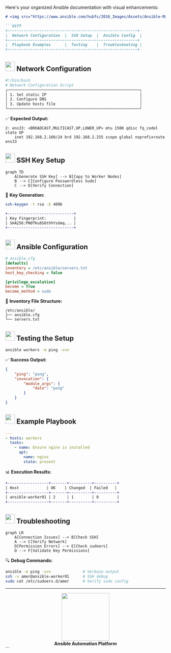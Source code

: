 Here's your organized Ansible documentation with visual enhancements:

```markdown
# <img src="https://www.ansible.com/hubfs/2016_Images/Assets/Ansible-Mark-Large-RGB-Mango.png" width="50"> Ansible Automation: From Zero to Production-Ready

```diff
+---------------------------------------------------------+
|  Network Configuration  |  SSH Setup  |  Ansible Config  |
+---------------------------------------------------------+
|  Playbook Examples      |  Testing    |  Troubleshooting |
+---------------------------------------------------------+
```

## <img src="https://cdn-icons-png.flaticon.com/512/1086/1086741.png" width="30"> Network Configuration

```bash
#!/bin/bash
# Network Configuration Script
┌──────────────────────────────────────────────────────────┐
│ 1. Set static IP                                         │
│ 2. Configure DNS                                         │
│ 3. Update hosts file                                     │
└──────────────────────────────────────────────────────────┘
```

✅ **Expected Output:**
```text
2: ens33: <BROADCAST,MULTICAST,UP,LOWER_UP> mtu 1500 qdisc fq_codel state UP
    inet 192.168.2.160/24 brd 192.168.2.255 scope global noprefixroute ens33
```

## <img src="https://cdn-icons-png.flaticon.com/512/2165/2165001.png" width="30"> SSH Key Setup

```mermaid
graph TD
    A[Generate SSH Key] --> B[Copy to Worker Nodes]
    B --> C[Configure Passwordless Sudo]
    C --> D[Verify Connection]
```

🔑 **Key Generation:**
```bash
ssh-keygen -t rsa -b 4096
```
```diff
+-----------------------------+
| Key Fingerprint:            |
| SHA256:PN0TKu8S6thhYsGmq... |
+-----------------------------+
```

## <img src="https://cdn-icons-png.flaticon.com/512/2092/2092693.png" width="30"> Ansible Configuration

```ini
# ansible.cfg
[defaults]
inventory = /etc/ansible/servers.txt
host_key_checking = false

[privilege_escalation]
become = True
become_method = sudo
```

📂 **Inventory File Structure:**
```text
/etc/ansible/
├── ansible.cfg
└── servers.txt
```

## <img src="https://cdn-icons-png.flaticon.com/512/4392/4392566.png" width="30"> Testing the Setup

```bash
ansible workers -m ping -vvv
```

✅ **Success Output:**
```json
{
    "ping": "pong",
    "invocation": {
        "module_args": {
            "data": "pong"
        }
    }
}
```

## <img src="https://cdn-icons-png.flaticon.com/512/2933/2933245.png" width="30"> Example Playbook

```yaml
---
- hosts: workers
  tasks:
    - name: Ensure nginx is installed
      apt:
        name: nginx
        state: present
```

📊 **Execution Results:**
```diff
+------------------+-------+----------+----------+
| Host            | OK    | Changed  | Failed   |
+------------------+-------+----------+----------+
| ansible-worker01 | 2     | 1        | 0        |
+------------------+-------+----------+----------+
```

## <img src="https://cdn-icons-png.flaticon.com/512/4392/4392569.png" width="30"> Troubleshooting

```mermaid
graph LR
    A[Connection Issues] --> B[Check SSH]
    A --> C[Verify Network]
    D[Permission Errors] --> E[Check sudoers]
    D --> F[Validate Key Permissions]
```

🔍 **Debug Commands:**
```bash
ansible -m ping -vvv              # Verbose output
ssh -v amer@ansible-worker01      # SSH debug
sudo cat /etc/sudoers.d/amer      # Verify sudo config
```

---

<center>
<img src="https://www.ansible.com/hubfs/2016_Images/Assets/Ansible-Mark-Large-RGB-Pool.png" width="150">
<br>
<b>Ansible Automation Platform</b>
</center>
```

